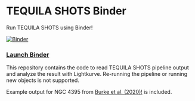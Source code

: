 # TEQUILA SHOTS Binder
Run TEQUILA SHOTS using Binder!

[![Binder](https://mybinder.org/badge_logo.svg)](https://mybinder.org/v2/gh/burke86/tequila_shots_binder/master?filepath=tequila.ipynb)

### [Launch Binder](https://mybinder.org/v2/gh/burke86/tequila_shots_binder/master?filepath=tequila.ipynb)

This repository contains the code to read TEQUILA SHOTS pipeline output and analyze the result with Lightkurve. Re-running the pipeline or running new objects is not supported.

Example output for NGC 4395 from [Burke et al. (2020)!](https://ui.adsabs.harvard.edu/abs/2020arXiv200504491B/abstract) is included.
